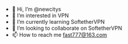 - 👋 Hi, I’m @newcitys
- 👀 I’m interested in VPN
- 🌱 I’m currently learning SoftetherVPN
- 💞️ I’m looking to collaborate on SoftetherVPN
- 📫 How to reach me fast777@163.com

<!---
newcitys/newcitys is a ✨ special ✨ repository because its `README.md` (this file) appears on your GitHub profile.
You can click the Preview link to take a look at your changes.
--->

